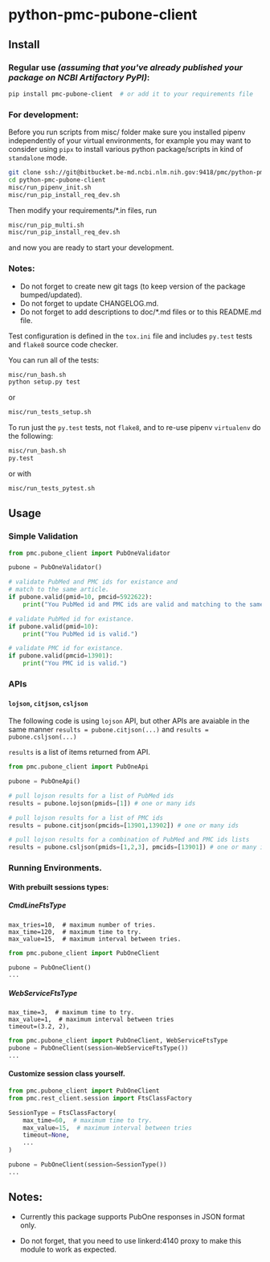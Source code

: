 # python-pmc-pubone-client

## Install

### Regular use _(assuming that you've already published your package on NCBI Artifactory PyPI)_:

```sh
pip install pmc-pubone-client  # or add it to your requirements file
```

### For development:

Before you run scripts from misc/ folder make sure you 
installed pipenv independently of your virtual environments, 
for example you may want to consider using `pipx` 
to install various python package/scripts in kind 
of `standalone` mode.

```sh
git clone ssh://git@bitbucket.be-md.ncbi.nlm.nih.gov:9418/pmc/python-pmc-pubone-client.git
cd python-pmc-pubone-client
misc/run_pipenv_init.sh 
misc/run_pip_install_req_dev.sh 
```

Then modify your requirements/*.in files, run 
```sh
misc/run_pip_multi.sh
misc/run_pip_install_req_dev.sh 
```
and now you are ready to start your development. 

### Notes:

- Do not forget to create new git tags
(to keep version of the package bumped/updated). 
- Do not forget to update CHANGELOG.md. 
- Do not forget to add descriptions to doc/*.md files or to this README.md file. 


Test configuration is defined in the `tox.ini` file and includes
`py.test` tests and `flake8` source code checker.

You can run all of the tests:

```sh
misc/run_bash.sh
python setup.py test
```

or 

```sh
misc/run_tests_setup.sh
```


To run just the `py.test` tests, not `flake8`, and to re-use pipenv `virtualenv` do the following:

```sh
misc/run_bash.sh
py.test
```

or with 

```sh
misc/run_tests_pytest.sh
```


## Usage

### Simple Validation

```python
from pmc.pubone_client import PubOneValidator

pubone = PubOneValidator()

# validate PubMed and PMC ids for existance and
# match to the same article.
if pubone.valid(pmid=10, pmcid=5922622):
    print("You PubMed id and PMC ids are valid and matching to the same article.")

# validate PubMed id for existance.
if pubone.valid(pmid=10):
    print("You PubMed id is valid.")

# validate PMC id for existance.
if pubone.valid(pmcid=13901):
    print("You PMC id is valid.")

```
### APIs

#### `lojson`, `citjson`, `csljson`

The following code is using `lojson` API, but other
APIs are avaiable in the same manner `results = pubone.citjson(...)`
and `results = pubone.csljson(...)`

`results` is a list of items returned from API.

```python
from pmc.pubone_client import PubOneApi

pubone = PubOneApi()

# pull lojson results for a list of PubMed ids
results = pubone.lojson(pmids=[1]) # one or many ids

# pull lojson results for a list of PMC ids
results = pubone.citjson(pmcids=[13901,13902]) # one or many ids

# pull lojson results for a combination of PubMed and PMC ids lists
results = pubone.csljson(pmids=[1,2,3], pmcids=[13901]) # one or many ids of each kind.
```

### Running Environments.

#### With prebuilt sessions types:

##### CmdLineFtsType

    max_tries=10,  # maximum number of tries.
    max_time=120,  # maximum time to try.
    max_value=15,  # maximum interval between tries.

```python
from pmc.pubone_client import PubOneClient

pubone = PubOneClient()
...
```

##### WebServiceFtsType

    max_time=3,  # maximum time to try.
    max_value=1,  # maximum interval between tries
    timeout=(3.2, 2),

```python
from pmc.pubone_client import PubOneClient, WebServiceFtsType
pubone = PubOneClient(session=WebServiceFtsType())
...
```

#### Customize session class yourself.

```python
from pmc.pubone_client import PubOneClient
from pmc.rest_client.session import FtsClassFactory

SessionType = FtsClassFactory(
    max_time=60,  # maximum time to try.
    max_value=15,  # maximum interval between tries
    timeout=None,
    ...
)

pubone = PubOneClient(session=SessionType())
...
```

## Notes:

- Currently this package supports PubOne responses in JSON format only.

- Do not forget, that you need to use linkerd:4140 proxy to make this module 
to work as expected.